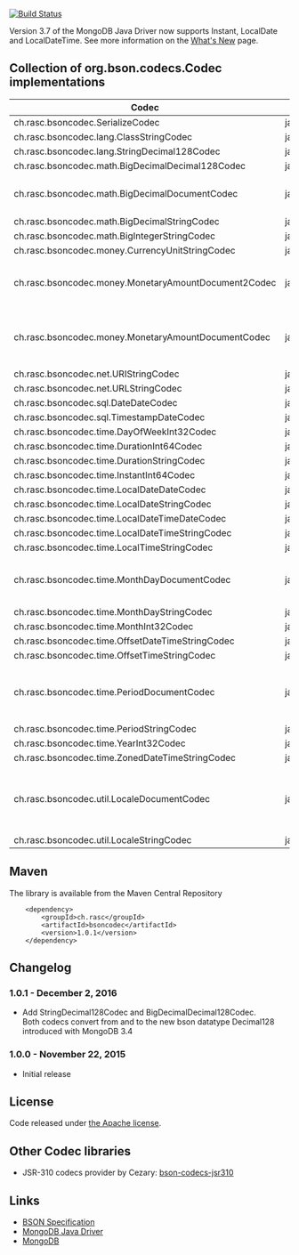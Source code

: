[![Build Status](https://api.travis-ci.org/ralscha/bsoncodec.png)](https://travis-ci.org/ralscha/bsoncodec)

Version 3.7 of the MongoDB Java Driver now supports Instant, LocalDate and LocalDateTime. See more information on the [What's New](http://mongodb.github.io/mongo-java-driver/3.7/whats-new/) page.


## Collection of org.bson.codecs.Codec implementations

Codec | Java | BSON
------| ---- | ----
ch.rasc.bsoncodec.SerializeCodec | java.io.Serializable | BinaryData
ch.rasc.bsoncodec.lang.ClassStringCodec | java.lang.Class | String
ch.rasc.bsoncodec.lang.StringDecimal128Codec | java.lang.String | Decimal128
ch.rasc.bsoncodec.math.BigDecimalDecimal128Codec | java.math.BigDecimal | Decimal128  
ch.rasc.bsoncodec.math.BigDecimalDocumentCodec | java.math.BigDecimal | Document ```{"unscaled": ..., "scale": ...}```   
ch.rasc.bsoncodec.math.BigDecimalStringCodec | java.math.BigDecimal | String
ch.rasc.bsoncodec.math.BigIntegerStringCodec | java.math.BigInteger | String
ch.rasc.bsoncodec.money.CurrencyUnitStringCodec | javax.money.CurrencyUnit | String
ch.rasc.bsoncodec.money.MonetaryAmountDocument2Codec | javax.money.MonetaryAmount | Document ```{"currency": ..., "number": ...}```   
ch.rasc.bsoncodec.money.MonetaryAmountDocumentCodec | javax.money.MonetaryAmount | Document ```{"currency": ..., "unscaled": ..., "scale": ...}```   
ch.rasc.bsoncodec.net.URIStringCodec | java.net.URI | String
ch.rasc.bsoncodec.net.URLStringCodec | java.net.URL | String
ch.rasc.bsoncodec.sql.DateDateCodec | java.sql.Date | DateTime
ch.rasc.bsoncodec.sql.TimestampDateCodec | java.sql.Timestamp | DateTime
ch.rasc.bsoncodec.time.DayOfWeekInt32Codec | java.time.DayOfWeek | Int32
ch.rasc.bsoncodec.time.DurationInt64Codec | java.time.Duration | Int64
ch.rasc.bsoncodec.time.DurationStringCodec | java.time.Duration | String
ch.rasc.bsoncodec.time.InstantInt64Codec | java.time.Instant | Int64
ch.rasc.bsoncodec.time.LocalDateDateCodec | java.time.LocalDate | DateTime
ch.rasc.bsoncodec.time.LocalDateStringCodec | java.time.LocalDate | String
ch.rasc.bsoncodec.time.LocalDateTimeDateCodec | java.time.LocalDateTime | DateTime
ch.rasc.bsoncodec.time.LocalDateTimeStringCodec | java.time.LocalDateTime | String
ch.rasc.bsoncodec.time.LocalTimeStringCodec | java.time.LocalTime | String
ch.rasc.bsoncodec.time.MonthDayDocumentCodec | java.time.MonthDay | Document ```{"month": ..., "dayOfMonth": ...}```    
ch.rasc.bsoncodec.time.MonthDayStringCodec | java.time.MonthDay | String
ch.rasc.bsoncodec.time.MonthInt32Codec | java.time.Month | Int32
ch.rasc.bsoncodec.time.OffsetDateTimeStringCodec | java.time.OffsetDateTime | String
ch.rasc.bsoncodec.time.OffsetTimeStringCodec | java.time.OffsetTime | String
ch.rasc.bsoncodec.time.PeriodDocumentCodec | java.time.Period | Document ```{"years": ..., "months": ..., "days": ...}```    
ch.rasc.bsoncodec.time.PeriodStringCodec | java.time.Period | String
ch.rasc.bsoncodec.time.YearInt32Codec | java.time.Year | Int32
ch.rasc.bsoncodec.time.ZonedDateTimeStringCodec | java.time.ZonedDateTime | String
ch.rasc.bsoncodec.util.LocaleDocumentCodec | java.util.Locale | Document ```{"language": ..., "country": ..., "variant": ...}```    
ch.rasc.bsoncodec.util.LocaleStringCodec | java.util.Locale | String

## Maven

The library is available from the Maven Central Repository    
```
    <dependency>
        <groupId>ch.rasc</groupId>
        <artifactId>bsoncodec</artifactId>
        <version>1.0.1</version>
    </dependency>
```


## Changelog

### 1.0.1 - December 2, 2016
  - Add StringDecimal128Codec and BigDecimalDecimal128Codec.    
    Both codecs convert from and to the new bson datatype Decimal128    
    introduced with MongoDB 3.4

### 1.0.0 - November 22, 2015
  - Initial release


## License
Code released under [the Apache license](http://www.apache.org/licenses/).

## Other Codec libraries
   * JSR-310 codecs provider by Cezary: [bson-codecs-jsr310](https://github.com/cbartosiak/bson-codecs-jsr310)
   
## Links
   * [BSON Specification](http://bsonspec.org/)
   * [MongoDB Java Driver](https://mongodb.github.io/mongo-java-driver/)
   * [MongoDB](https://www.mongodb.org/)


